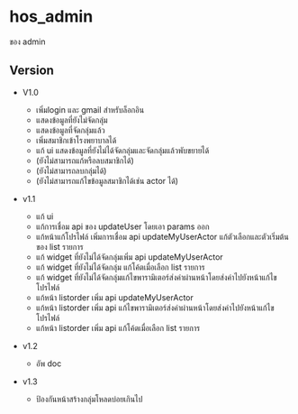 # hos_admin

ของ admin

## Version

- V1.0
    - เพิ่มlogin และ gmail สำหรับล็อกอิน
    - แสดงข้อมูลที่ยังไม่จัดกลุ่ม
    - แสดงข้อมูลที่จัดกลุ่มแล้ว
    - เพิ่มสมาชิกเข้าโรงพยาบาลได้
    - แก้ ui แสดงข้อมูลที่ยังไม่ได้จัดกลุ่มและจัดกลุ่มแล้วพับขยายได้
    - (ยังไม่สามารถแก้หรือลบสมาชิกได้)
    - (ยังไม่สามารถลบกลุ่มได้)
    - (ยังไม่สามารถแก้ไขข้อมูลสมาชิกได้เช่น actor ได้)

- v1.1
    - แก้ ui
    - แก้การเชื่อม api ของ updateUser โดยเอา params ออก
    - แก้หน้าแก้โปรไฟล์ เพิ่มการเชื่อม api updateMyUserActor แก้ตัวเลือกและตัวเริ่มต้นของ list รายการ
    - แก้ widget ที่ยังไม่ได้จัดกลุ่มเพิ่ม api updateMyUserActor 
    - แก้ widget ที่ยังไม่ได้จัดกลุ่ม แก้โค้ตเมื่อเลือก list รายการ
    - แก้ widget ที่ยังไม่ได้จัดกลุ่มแก้ไขพารามิเตอร์ส่งค่าผ่านหน้าโดยส่งค่าไปยังหน้าแก้ไขโปรไฟล์
    - แก้หน้า listorder เพิ่ม api updateMyUserActor 
    - แก้หน้า listorder เพิ่ม api แก้ไขพารามิเตอร์ส่งค่าผ่านหน้าโดยส่งค่าไปยังหน้าแก้ไขโปรไฟล์
    - แก้หน้า listorder เพิ่ม api แก้โค้ตเมื่อเลือก list รายการ

- v1.2
    - อัพ doc

- v1.3
    - ป้องกันหน้าสร้างกลุ่มโหลดบ่อยเกินไป



